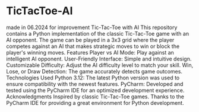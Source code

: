 # TicTacToe-AI
made in 06.2024 for improvement 
Tic-Tac-Toe with AI This repository contains a Python implementation of the classic Tic-Tac-Toe game with an AI opponent. The game can be played in a 3x3 grid where the player competes against an AI that makes strategic moves to win or block the player's winning moves.
Features
Player vs AI Mode: Play against an intelligent AI opponent.
User-Friendly Interface: Simple and intuitive design.
Customizable Difficulty: Adjust the AI difficulty level to match your skill.
Win, Lose, or Draw Detection: The game accurately detects game outcomes.
Technologies Used
Python 3.12: The latest Python version was used to ensure compatibility with the newest features.
PyCharm: Developed and tested using the PyCharm IDE for an optimized development experience.
Acknowledgments
Inspired by classic Tic-Tac-Toe games.
Thanks to the PyCharm IDE for providing a great environment for Python development.
